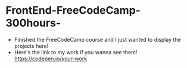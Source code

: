 # FrontEnd-FreeCodeCamp-300hours-

- Finished the FreeCodeCamp course and I just wanted to display the projects here!
- Here's the link to my work if you wanna see them! https://codepen.io/your-work

